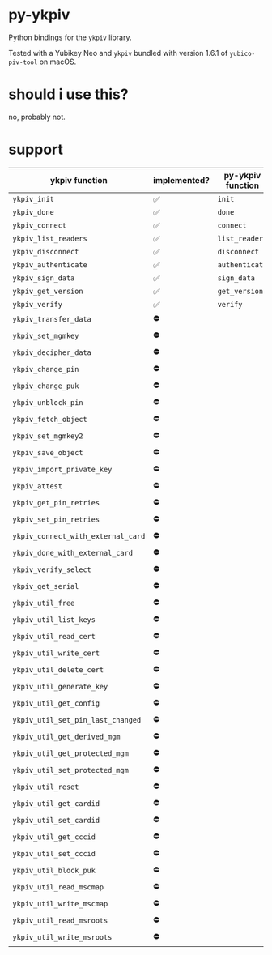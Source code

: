 # py-ykpiv

Python bindings for the `ykpiv` library.

Tested with a Yubikey Neo and `ykpiv` bundled with version 1.6.1 of `yubico-piv-tool` on macOS.

# should i use this?

no, probably not.

# support

| ykpiv function                     | implemented? | py-ykpiv function |
|------------------------------------|--------------|-------------------|
| `ykpiv_init`                       | ✅           | `init`            |
| `ykpiv_done`                       | ✅           | `done`            |
| `ykpiv_connect`                    | ✅           | `connect`         |
| `ykpiv_list_readers`               | ✅           | `list_readers`    |
| `ykpiv_disconnect`                 | ✅           | `disconnect`      |
| `ykpiv_authenticate`               | ✅           | `authenticate`    |
| `ykpiv_sign_data`                  | ✅           | `sign_data`       |
| `ykpiv_get_version`                | ✅           | `get_version`     |
| `ykpiv_verify`                     | ✅           | `verify`          |
| `ykpiv_transfer_data`              | ⛔           |                   |
| `ykpiv_set_mgmkey`                 | ⛔           |                   |
| `ykpiv_decipher_data`              | ⛔           |                   |
| `ykpiv_change_pin`                 | ⛔           |                   |
| `ykpiv_change_puk`                 | ⛔           |                   |
| `ykpiv_unblock_pin`                | ⛔           |                   |
| `ykpiv_fetch_object`               | ⛔           |                   |
| `ykpiv_set_mgmkey2`                | ⛔           |                   |
| `ykpiv_save_object`                | ⛔           |                   |
| `ykpiv_import_private_key`         | ⛔           |                   |
| `ykpiv_attest`                     | ⛔           |                   |
| `ykpiv_get_pin_retries`            | ⛔           |                   |
| `ykpiv_set_pin_retries`            | ⛔           |                   |
| `ykpiv_connect_with_external_card` | ⛔           |                   |
| `ykpiv_done_with_external_card`    | ⛔           |                   |
| `ykpiv_verify_select`              | ⛔           |                   |
| `ykpiv_get_serial`                 | ⛔           |                   |
| `ykpiv_util_free`                  | ⛔           |                   |
| `ykpiv_util_list_keys`             | ⛔           |                   |
| `ykpiv_util_read_cert`             | ⛔           |                   |
| `ykpiv_util_write_cert`            | ⛔           |                   |
| `ykpiv_util_delete_cert`           | ⛔           |                   |
| `ykpiv_util_generate_key`          | ⛔           |                   |
| `ykpiv_util_get_config`            | ⛔           |                   |
| `ykpiv_util_set_pin_last_changed`  | ⛔           |                   |
| `ykpiv_util_get_derived_mgm`       | ⛔           |                   |
| `ykpiv_util_get_protected_mgm`     | ⛔           |                   |
| `ykpiv_util_set_protected_mgm`     | ⛔           |                   |
| `ykpiv_util_reset`                 | ⛔           |                   |
| `ykpiv_util_get_cardid`            | ⛔           |                   |
| `ykpiv_util_set_cardid`            | ⛔           |                   |
| `ykpiv_util_get_cccid`             | ⛔           |                   |
| `ykpiv_util_set_cccid`             | ⛔           |                   |
| `ykpiv_util_block_puk`             | ⛔           |                   |
| `ykpiv_util_read_mscmap`           | ⛔           |                   |
| `ykpiv_util_write_mscmap`          | ⛔           |                   |
| `ykpiv_util_read_msroots`          | ⛔           |                   |
| `ykpiv_util_write_msroots`         | ⛔           |                   |
